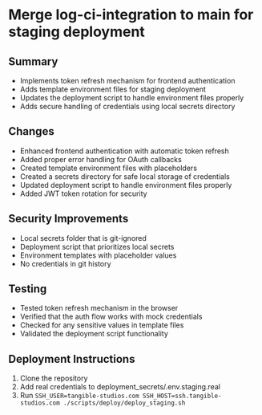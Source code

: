 # Merge log-ci-integration to main for staging deployment

## Summary
- Implements token refresh mechanism for frontend authentication
- Adds template environment files for staging deployment
- Updates the deployment script to handle environment files properly
- Adds secure handling of credentials using local secrets directory

## Changes
- Enhanced frontend authentication with automatic token refresh
- Added proper error handling for OAuth callbacks
- Created template environment files with placeholders
- Created a secrets directory for safe local storage of credentials
- Updated deployment script to handle environment files properly
- Added JWT token rotation for security

## Security Improvements
- Local secrets folder that is git-ignored
- Deployment script that prioritizes local secrets
- Environment templates with placeholder values
- No credentials in git history

## Testing
- Tested token refresh mechanism in the browser
- Verified that the auth flow works with mock credentials
- Checked for any sensitive values in template files
- Validated the deployment script functionality

## Deployment Instructions
1. Clone the repository
2. Add real credentials to deployment_secrets/.env.staging.real
3. Run `SSH_USER=tangible-studios.com SSH_HOST=ssh.tangible-studios.com ./scripts/deploy/deploy_staging.sh`
